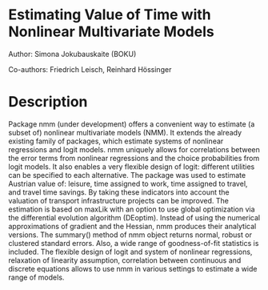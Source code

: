 # Estimating Value of Time with Nonlinear Multivariate Models

Author: Simona Jokubauskaite (BOKU)

Co-authors: Friedrich Leisch, Reinhard Hössinger

# Description

Package nmm (under development) offers a convenient way to estimate (a subset of) nonlinear multivariate models (NMM). It extends the already existing family of packages, which estimate systems of nonlinear regressions and logit models. nmm uniquely allows for correlations between the error terms from nonlinear regressions and the choice probabilities from logit models. It also enables a very flexible design of logit: different utilities can be specified to each alternative.
The package was used to estimate Austrian value of: leisure, time assigned to work, time assigned to travel, and travel time savings.  By taking these indicators into account the valuation of transport infrastructure projects can be improved.
The estimation is based on maxLik with an option to use global optimization via the differential evolution algorithm (DEoptim). Instead of using the numerical approximations of gradient and the Hessian, nmm produces their analytical versions. The summary() method of nmm object returns normal, robust or clustered standard errors. Also, a wide range of goodness-of-fit statistics is included. The flexible design of logit and system of nonlinear regressions, relaxation of linearity assumption, correlation between continuous and discrete equations allows to use nmm in various settings to estimate a wide range of models. 
 

